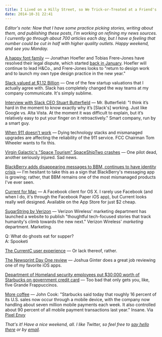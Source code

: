 ```yaml
---
title: I Lived on a Hilly Street, so We Trick-or-Treated at a Friend's Neighborhood
date: 2014-10-31 22:41
---
```

_Editor's note: Now that I have some practice picking stories, writing about them, and publishing these posts, I'm working on refining my news sources. I currently go through about 700 articles each day, but I have a feeling that number could be cut in half with higher quality outlets. Happy weekend, and see you Monday._

[A happy font family](http://www.frerejones.com/about/press/2014-10-30/) &mdash; Jonathan Hoefler and Tobias Frere-Jones have resolved their legal dispute, which started [back in January](http://kyledreger.com/archives/14017-frere-jones-sues-hoefler.html). Hoefler will continue to lead H&Co., and Frere-Jones looks to "return to design work and to launch my own type design practice in the new year."

[Slack valued at $1.12 Billion](http://blogs.wsj.com/digits/2014/10/31/one-year-old-business-software-maker-slack-valued-at-1-12-billion/) &mdash; One of the few startup valuations that I actually agree with. Slack has completely changed the way teams at my company communicate. It's simply sublime. 

[Interview with Slack CEO Stuart Butterfield](http://fortune.com/2014/10/31/stewart-butterfield-slack-billion/) &mdash; Mr. Butterfield: "I think it’s hard in the moment to know exactly why it’s [Slack's] working. Just like Google vs. Alta Vista. At the moment it was difficult to explain, but it’s relatively easy to put your finger on it retroactively." Smart company, run by a smart guy.

[When 911 doesn't work](https://www.fcc.gov/blog/technology-transitions-consumers-matter-most) &mdash; Dying technology stacks and mismanaged upgrades are affecting the reliability of the 911 service. FCC Chairman Tom Wheeler wants to fix this. 

[Virgin Galactic's "Space Tourism" SpaceShipTwo crashes](http://www.nytimes.com/2014/11/01/science/virgin-galactics-spaceshiptwo-crashes-during-test-flight.html) &mdash; One pilot dead, another seriously injured. Sad news. 

[BlackBerry adds disappearing messages to BBM, continues to have identity crisis](http://www.cultofandroid.com/70099/bbm-gets-snapchat-inspired-self-destructing-messages/) &mdash; I'm hesitant to take this as a sign that BlackBerry's messaging app is growing; rather, that BBM remains one of the most mismanaged products I've ever seen. 

[Current for Mac](http://currentformac.com/) &mdash; A Facebook client for OS X. I rarely use Facebook (and when I do, it's through the Facebook Paper iOS app), but Current looks really well designed. Available on the App Store for just $2 cheap. 

[SugarString by Verizon](http://www.washingtonpost.com/blogs/the-switch/wp/2014/10/31/is-a-news-site-a-news-site-if-its-published-by-verizon/) &mdash; Verizon Wireless' marketing department has launched a website to publish "thoughtful tech-focused stories that track humanity's climb towards the new next." Verizon Wireless' _marketing_ department. Marketing. 

Q: What do ghosts eat for supper?  
A: Spooketi

[The CurrentC user experience](http://qz.com/287566/this-terrible-cvs-receipt-shows-why-apple-pay-has-little-to-fear-from-retailers/) &mdash; Or lack thereof, rather. 

[The Newsprint Day One review](http://www.thenewsprint.co/2014/10/31/day-one/) &mdash; Joshua Ginter does a great job reviewing one of my favorite iOS apps. 

[Department of Homeland security employees put $30,000 worth of Starbucks on government credit card](http://www.washingtonpost.com/blogs/in-the-loop/wp/2014/10/31/report-dhs-employees-put-30000-worth-of-starbucks-on-government-credit-card/) &mdash; Too bad that only gets you, like, five Grande Frappuccinos. 

[More coffee](http://www.geekwire.com/2014/starbucks-ceo-howard-schultz-says-coffee-company-playing-offense-order-crack-code-mobile-plans-food-beverage-delivery-service/) &mdash; John Cook: "Starbucks said today that roughly 16 percent of its U.S. sales now occur through a mobile device, with the company now handling about seven million mobile payments each week. It also controlled about 90 percent of all mobile payment transactions last year." Insane. Via [Pixel Envy](http://pxlnv.com/linklog/starbucks-mobile-transactions/)

_That's it! Have a nice weekend, all. I like Twitter, so feel free to [say hello there](http://twitter.com/kyledreger) or by [email](/about)._